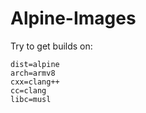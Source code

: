 # Alpine-Images

Try to get builds on:

    dist=alpine
    arch=armv8
    cxx=clang++
    cc=clang
    libc=musl
